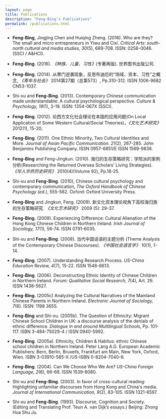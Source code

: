 ```yaml
---
layout: page
title: Publications
description: "Feng-Bing's Publications"
permalink: /publications.html
---
```


* **Feng-Bing**, Jingjing Chen and Huiqing Zheng. (2016). Who are they? The small and micro entrepreneurs in Yiwu and Cixi.
*Critical Arts: south-north cultural and media studies, 30*(5), 689-708. ISSN: 0256-0046. (SSCI / A&HCI).

* **Feng-Bing**. (2016). *《种族、儿童、习性》*(专著再版). 世界图书出版公司.

* **Feng-Bing**. (2014). 从寒门逆袭现象，反思布迪厄的“场域、资本、习性”之概念, *《青年与社会》* 2014第27期（总第573）, Pp.310-312. ISSN 1006-9682 CN53-1037.

* Shi-xu and **Feng-Bing**. (2013). Contemporary Chinese communication made understandable:
A cultural psychological perspective. *Culture & Psychology, 19*(1), 3-19. ISSN: 1354-067X (SSCI).  

* **Feng-Bing**. (2012). 论西方文化社会理论在本国的应用问题(On Local Application of Some
Western Cultural/Social Theories)，*《文化艺术研究》* 2012(1), 15-20;

* **Feng-Bing**. (2011). One Ethnic Minority, Two Cultural Identities and More. *Journal of Asian Pacific Communication. 21*(2), 267-285.
John Benjamins Publishing Company. ISSN 0957-6851/E ISSN 1569-9838.

* **Feng-Bing** and Feng-Jingkun. (2010). 海归的生存策略研究：学院派的案例分析(Researching
the Returned Oversea Scholars’ Living Strategies). *《华人华侨历史研究》* 2010(4)(Volume 92), Pp.18-25.

* Shi-xu and **Feng-Bing**. (2010), Chinese cultural psychology and contemporary
communication, *The Oxford Handbook of Chinese Psychology (ed.)*, 555-562. Oxford: Oxford University Press.

* **Feng-Bing** and Jingkun, Feng. (2009). 新文化资本理论视角下高校海归族的生存策略研究. *《文化艺术研究》* 2009 (5): 29-37.

* **Feng-Bing**. (2009). Experiencing Difference: Cultural Alienation of the Hong Kong Chinese Children in Northern Ireland.
*Irish Journal of Sociology, 17*(1), 56-74. ISSN 0791-6035.

* Shi-xu and **Feng-Bing**. (2008). 当代中国话语的主题分析 (Theme Analysis of the Contemporary Chinese Discourses). *《中国社会语言学》* 10(1), 1-14.

* **Feng-Bing**. (2007). Understanding Research Process. *US-China Education Review, 4*(7), 15-22. ISSN 1548-6613.

* **Feng-Bing**. (2006). Deconstructing Ethnic Identity of Chinese Children in Northern Ireland.
*Forum: Qualitative Social Research, 7*(4), Art. 29. ISSN 1438-5627.

* **Feng-Bing**. (2005c) Analyzing the Cultural Narratives of the Mainland Chinese Parents in Northern Ireland.
*Electronic Journal of Sociology, 7*(6). ISSN: 1198 3655.

* **Feng-Bing** and Shi-xu. (2005b). The Question of Ethnicity: Migrant Chinese School
Children in UK: a discourse analysis of the denials of ethnic difference.
*Dialogue in and around Multilingual Schools*, Pp. 101-117. ISBN 3-484-75029-4 / ISSN 0940-5992.

* **Feng-Bing**. (2005a). Ethnicity, Children & Habitus: ethnic Chinese school children in Northern Ireland.
Peter Lang A.G. European Academic Publishers: Bern, Berlin, Bruxells, Frankfurt am Main, New York, Oxford, Wien.  ISBN 3-03910-585-X /US-ISBN 0-8204-7040-6.

* **Feng-Bing**. (2004). Can We Choose Who We Are? *US-China Foreign Language, 2*(6), 66-68. ISSN 1539-8080.

* Shi-xu and **Feng-Bing**. (2003). In favor of cross-cultural reading: Highlighting unfamiliar discourses from Hong Kong and China's media.
*Journal of International Communication, 9*(2), 83-105. ISSN 1321-6597.

* Shi-xu and **Feng-Bing**. (1993). Discourse, Cognition and Society. (Editing and Translating Prof. Teun A. van Dijk’s essays.)
Beijing:  Zhong Hua Shu Ju.
